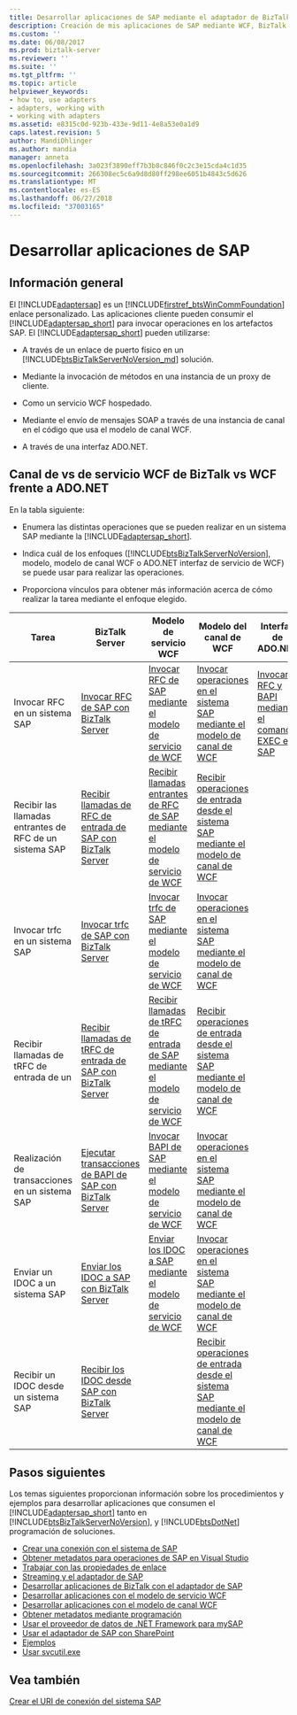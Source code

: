 ```yaml
---
title: Desarrollar aplicaciones de SAP mediante el adaptador de BizTalk | Microsoft Docs
description: Creación de mis aplicaciones de SAP mediante WCF, BizTalk Server o ADO.NET con el módulo de adaptador de BizTalk (BAP)
ms.custom: ''
ms.date: 06/08/2017
ms.prod: biztalk-server
ms.reviewer: ''
ms.suite: ''
ms.tgt_pltfrm: ''
ms.topic: article
helpviewer_keywords:
- how to, use adapters
- adapters, working with
- working with adapters
ms.assetid: e8315c0d-923b-433e-9d11-4e8a53e0a1d9
caps.latest.revision: 5
author: MandiOhlinger
ms.author: mandia
manager: anneta
ms.openlocfilehash: 3a023f3890eff7b3b8c846f0c2c3e15cda4c1d35
ms.sourcegitcommit: 266308ec5c6a9d8d80ff298ee6051b4843c5d626
ms.translationtype: MT
ms.contentlocale: es-ES
ms.lasthandoff: 06/27/2018
ms.locfileid: "37003165"
---
```

# <a name="develop-your-sap-applications"></a>Desarrollar aplicaciones de SAP

## <a name="overview"></a>Información general
El [!INCLUDE[adaptersap](../../includes/adaptersap-md.md)] es un [!INCLUDE[firstref_btsWinCommFoundation](../../includes/firstref-btswincommfoundation-md.md)] enlace personalizado. Las aplicaciones cliente pueden consumir el [!INCLUDE[adaptersap_short](../../includes/adaptersap-short-md.md)] para invocar operaciones en los artefactos SAP. El [!INCLUDE[adaptersap_short](../../includes/adaptersap-short-md.md)] pueden utilizarse:  
  
- A través de un enlace de puerto físico en un [!INCLUDE[btsBizTalkServerNoVersion_md](../../includes/btsbiztalkservernoversion-md.md)] solución.  
  
- Mediante la invocación de métodos en una instancia de un proxy de cliente.  
  
- Como un servicio WCF hospedado.  
  
- Mediante el envío de mensajes SOAP a través de una instancia de canal en el código que usa el modelo de canal WCF.  
  
- A través de una interfaz ADO.NET.  

## <a name="biztalk-vs-wcf-service-vs-wcf-channel-vs-adonet"></a>Canal de vs de servicio WCF de BizTalk vs WCF frente a ADO.NET
  
 En la tabla siguiente:  
  
- Enumera las distintas operaciones que se pueden realizar en un sistema SAP mediante la [!INCLUDE[adaptersap_short](../../includes/adaptersap-short-md.md)].  
  
- Indica cuál de los enfoques ([!INCLUDE[btsBizTalkServerNoVersion](../../includes/btsbiztalkservernoversion-md.md)], modelo, modelo de canal WCF o ADO.NET interfaz de servicio de WCF) se puede usar para realizar las operaciones.  
  
- Proporciona vínculos para obtener más información acerca de cómo realizar la tarea mediante el enfoque elegido.  
  
|Tarea|BizTalk Server|Modelo de servicio WCF|Modelo del canal de WCF|Interfaz de ADO.NET|  
|----------|--------------------|-----------------------|-----------------------|-----------------------|  
|Invocar RFC en un sistema SAP|[Invocar RFC de SAP con BizTalk Server](../../adapters-and-accelerators/adapter-sap/invoke-rfcs-in-sap-using-biztalk-server.md)|[Invocar RFC de SAP mediante el modelo de servicio de WCF](../../adapters-and-accelerators/adapter-sap/invoke-rfcs-in-sap-using-the-wcf-service-model.md)|[Invocar operaciones en el sistema SAP mediante el modelo de canal de WCF](../../adapters-and-accelerators/adapter-sap/invoke-operations-on-the-sap-system-using-the-wcf-channel-model.md)|[Invocar RFC y BAPI mediante el comando EXEC en SAP](../../adapters-and-accelerators/adapter-sap/invoke-rfcs-and-bapis-using-the-exec-command-in-sap.md)|  
|Recibir las llamadas entrantes de RFC de un sistema SAP|[Recibir llamadas de RFC de entrada de SAP con BizTalk Server](../../adapters-and-accelerators/adapter-sap/receive-inbound-rfc-calls-from-sap-using-biztalk-server.md)|[Recibir llamadas entrantes de RFC de SAP mediante el modelo de servicio de WCF](../../adapters-and-accelerators/adapter-sap/receive-inbound-rfc-calls-in-sap-using-the-wcf-service-model.md)|[Recibir operaciones de entrada desde el sistema SAP mediante el modelo de canal de WCF](../../adapters-and-accelerators/adapter-sap/receive-inbound-operations-from-the-sap-system-using-the-wcf-channel-model.md)||  
|Invocar trfc en un sistema SAP|[Invocar trfc de SAP con BizTalk Server](../../adapters-and-accelerators/adapter-sap/invoke-trfcs-in-sap-using-biztalk-server.md)|[Invocar trfc de SAP mediante el modelo de servicio de WCF](../../adapters-and-accelerators/adapter-sap/invoke-trfcs-in-sap-using-the-wcf-service-model.md)|[Invocar operaciones en el sistema SAP mediante el modelo de canal de WCF](../../adapters-and-accelerators/adapter-sap/invoke-operations-on-the-sap-system-using-the-wcf-channel-model.md)||  
|Recibir llamadas de tRFC de entrada de un|[Recibir llamadas de tRFC de entrada de SAP con BizTalk Server](../../adapters-and-accelerators/adapter-sap/receive-inbound-trfc-calls-from-sap-using-biztalk-server.md)|[Recibir llamadas de tRFC de entrada de SAP mediante el modelo de servicio de WCF](../../adapters-and-accelerators/adapter-sap/receive-inbound-trfc-calls-in-sap-using-the-wcf-service-model.md)|[Recibir operaciones de entrada desde el sistema SAP mediante el modelo de canal de WCF](../../adapters-and-accelerators/adapter-sap/receive-inbound-operations-from-the-sap-system-using-the-wcf-channel-model.md)||  
|Realización de transacciones en un sistema SAP|[Ejecutar transacciones de BAPI de SAP con BizTalk Server](../../adapters-and-accelerators/adapter-sap/run-bapi-transactions-in-sap-using-biztalk-server.md)|[Invocar BAPI de SAP mediante el modelo de servicio de WCF](../../adapters-and-accelerators/adapter-sap/invoke-bapis-in-sap-using-the-wcf-service-model.md)|[Invocar operaciones en el sistema SAP mediante el modelo de canal de WCF](../../adapters-and-accelerators/adapter-sap/invoke-operations-on-the-sap-system-using-the-wcf-channel-model.md)||  
|Enviar un IDOC a un sistema SAP|[Enviar los IDOC a SAP con BizTalk Server](../../adapters-and-accelerators/adapter-sap/send-idocs-to-sap-using-biztalk-server.md)|[Enviar los IDOC a SAP mediante el modelo de servicio de WCF](../../adapters-and-accelerators/adapter-sap/send-idocs-to-sap-using-the-wcf-service-model.md)|[Invocar operaciones en el sistema SAP mediante el modelo de canal de WCF](../../adapters-and-accelerators/adapter-sap/invoke-operations-on-the-sap-system-using-the-wcf-channel-model.md)||  
|Recibir un IDOC desde un sistema SAP|[Recibir los IDOC desde SAP con BizTalk Server](../../adapters-and-accelerators/adapter-sap/receive-idocs-from-sap-using-biztalk-server.md)||[Recibir operaciones de entrada desde el sistema SAP mediante el modelo de canal de WCF](../../adapters-and-accelerators/adapter-sap/receive-inbound-operations-from-the-sap-system-using-the-wcf-channel-model.md)||  

## <a name="next-steps"></a>Pasos siguientes

 Los temas siguientes proporcionan información sobre los procedimientos y ejemplos para desarrollar aplicaciones que consumen el [!INCLUDE[adaptersap_short](../../includes/adaptersap-short-md.md)] tanto en [!INCLUDE[btsBizTalkServerNoVersion](../../includes/btsbiztalkservernoversion-md.md)], y [!INCLUDE[btsDotNet](../../includes/btsdotnet-md.md)] programación de soluciones. 

- [Crear una conexión con el sistema de SAP](create-a-connection-to-the-sap-system.md)
- [Obtener metadatos para operaciones de SAP en Visual Studio](get-metadata-for-sap-operations-in-visual-studio.md)
- [Trabajar con las propiedades de enlace](read-about-biztalk-adapter-for-mysap-business-suite-binding-properties.md)
- [Streaming y el adaptador de SAP](streaming-and-the-sap-adapter.md)
- [Desarrollar aplicaciones de BizTalk con el adaptador de SAP](develop-biztalk-applications-using-the-sap-adapter.md)
- [Desarrollar aplicaciones con el modelo de servicio WCF](develop-sap-applications-using-the-wcf-service-model.md)
- [Desarrollar aplicaciones con el modelo de canal WCF](develop-sap-applications-using-the-wcf-channel-model.md)
- [Obtener metadatos mediante programación](get-metadata-programmatically-from-sap.md)
- [Usar el proveedor de datos de .NET Framework para mySAP](use-the-net-framework-data-provider-for-mysap-business-suite.md)
- [Usar el adaptador de SAP con SharePoint](use-the-sap-adapter-with-sharepoint.md)
- [Ejemplos](samples-for-the-sap-adapter.md)
- [Usar svcutil.exe](use-the-servicemodel-metadata-utility-with-the-sap-adapter-in-biztalk.md) 
 
  
## <a name="see-also"></a>Vea también  
 [Crear el URI de conexión del sistema SAP](create-the-sap-system-connection-uri.md)